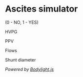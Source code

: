 # Ascites simulator


<bdl-fmi id="idfmi" mode="oneshot" src="Lymphatics_Hemodynamics_Experiments_HVPGShuntsForSimulator.js" fminame="Lymphatics_Hemodynamics_Experiments_HVPGShuntsForSimulator" tolerance="0.000001" starttime="4" fstepsize="1" stoptime="30" guid="{dc5bd2c5-c5a0-40f2-9619-19c8c00e7fc1}" valuereferences="905969714,905969816,905969732,905969713,905969846,905969762,100663313,905969848,905969764,905969765,905969773" valuelabels="ascites_NoShunts.HVPG,ascites_ShuntDefault.HVPG,ascites_Shunts.HVPG,ascites_NoShunts.PPV,ascites_ShuntDefault.PPV,ascites_Shunts.PPV,ascites_NoShunts.Q_liver,ascites_ShuntDefault.Q_liver,ascites_Shunts.Q_liver,ascites_Shunts.Q_shunt,ascites_Shunts.shunt.d"
inputs="id1,16777243,7.5006e-09,1,t;id2,16777270,1.6666666666667e-05,1,t;id3,16777276,1,1,t"
inputlabels="ascites_Shunts.shunt.Comp,Inflow,TipsOn" eventlisten="change"></bdl-fmi>

<bdl-range id="id1" title="Remodeling sensitivity" min="0.1" max="5" default="1" step="0.1"></bdl-range>

<bdl-range id="id2" title="Inflow" min="0.7" max="1.3" default="1" step="0.02"></bdl-range>

<bdl-range id="id3" title="TIPS enabled " min="0" max="1" default="0" step="1"></bdl-range> (0 - NO, 1 - YES)

<div class="w3-half">
HVPG

<bdl-chartjs-time width="400" height="400" fromid="idfmi" labels="No shunts,Default shunt,Adjusted shunt" initialdata="0, 1, 2" refindex="0" refvalues="3" ylabel="HVPG (mmHg)" xlabel="Liver resistance (mmHg.min/L)" showLine="false" convertors="1,133.32;1,133.32;1,133.32" min="0" max="35"></bdl-chartjs-time>

</div>
<div class="w3-half">
PPV

<bdl-chartjs-time width="400" height="400" fromid="idfmi" labels="No shunts,Default,Adjusted" initialdata="0, 1, 2" refindex="3" refvalues="3" ylabel="PPV (mmHg)" xlabel="Liver resistance (mmHg.min/L)" convertors="1,133.32;1,133.32;1,133.32" min=0 max=70></bdl-chartjs-time>

</div>
</div>

<div class="w3-row">
<div class="w3-half">
Flows

<bdl-chartjs-time width="400" height="400" fromid="idfmi" labels="Inflow, Liver flow default shunt, Liver flow adjusted shunt, Adjusted shunt flow" refindex="6" refvalues="4" ylabel="Flow (L/min)" xlabel="Liver resistance (mmHg.min/L)" showLine="false" convertors="6e4,1;6e4,1;6e4,1;6e4,1" min="0" max="1.3"></bdl-chartjs-time>

</div>
<div class="w3-half">
Shunt diameter

<bdl-chartjs-time width="400" height="400" fromid="idfmi"  initialdata="0," refindex="10" refvalues="1" ylabel="Diameter(mm)" xlabel="Liver resistance (mmHg.min/L)" convertors="1000,1" min="0" max="6"></bdl-chartjs-time>

</div>
</div>

*Powered by [Bodylight.js](https://bodylight.physiome.cz/)*
